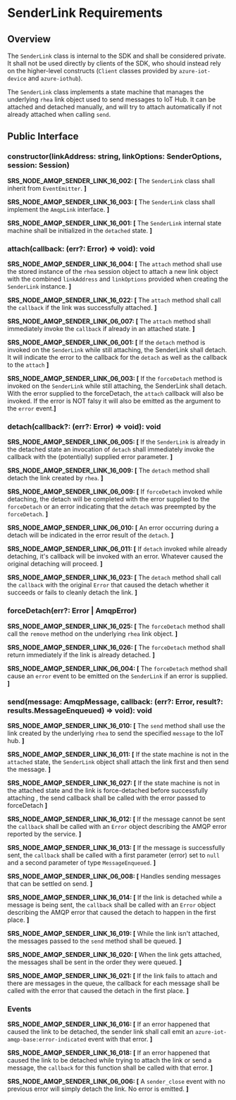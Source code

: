 # SenderLink Requirements

## Overview

The `SenderLink` class is internal to the SDK and shall be considered private. It shall not be used directly by clients of the SDK, who should instead rely on the higher-level constructs (`Client` classes provided by `azure-iot-device` and `azure-iothub`).

The `SenderLink` class implements a state machine that manages the underlying `rhea` link object used to send messages to IoT Hub. It can be attached and detached manually, and will try to attach automatically if not already attached when calling `send`.


## Public Interface

### constructor(linkAddress: string, linkOptions: SenderOptions, session: Session)

**SRS_NODE_AMQP_SENDER_LINK_16_002: [** The `SenderLink` class shall inherit from `EventEmitter`. **]**

**SRS_NODE_AMQP_SENDER_LINK_16_003: [** The `SenderLink` class shall implement the `AmqpLink` interface. **]**

**SRS_NODE_AMQP_SENDER_LINK_16_001: [** The `SenderLink` internal state machine shall be initialized in the `detached` state. **]**
### attach(callback: (err?: Error) => void): void


**SRS_NODE_AMQP_SENDER_LINK_16_004: [** The `attach` method shall use the stored instance of the `rhea` session object to attach a new link object with the combined `linkAddress` and `linkOptions` provided when creating the `SenderLink` instance. **]**

**SRS_NODE_AMQP_SENDER_LINK_16_022: [** The `attach` method shall call the `callback` if the link was successfully attached. **]**

**SRS_NODE_AMQP_SENDER_LINK_06_007: [** The `attach` method shall immediately invoke the `callback` if already in an attached state. **]**

**SRS_NODE_AMQP_SENDER_LINK_06_001: [** If the `detach` method is invoked on the `SenderLink` while still attaching, the SenderLink shall detach.  It will indicate the error to the callback for the `detach` as well as the callback to the `attach` **]**

**SRS_NODE_AMQP_SENDER_LINK_06_003: [** If the `forceDetach` method is invoked on the `SenderLink` while still attaching, the SenderLink shall detach.  With the error supplied to the forceDetach, the `attach` callback will also be invoked.  If the error is NOT falsy it will also be emitted as the argument to the `error` event.**]**

### detach(callback?: (err?: Error) => void): void

**SRS_NODE_AMQP_SENDER_LINK_06_005: [** If the `SenderLink` is already in the detached state an invocation of `detach` shall immediately invoke the callback with the (potentially) supplied error parameter. **]**

**SRS_NODE_AMQP_SENDER_LINK_16_009: [** The `detach` method shall detach the link created by `rhea`. **]**

**SRS_NODE_AMQP_SENDER_LINK_06_009: [** If `forceDetach` invoked while detaching, the detach will be completed with the error supplied to the `forceDetach` or an error indicating that the `detach` was preempted by the `forceDetach`. **]**

**SRS_NODE_AMQP_SENDER_LINK_06_010: [** An error occurring during a detach will be indicated in the error result of the `detach`. **]**

**SRS_NODE_AMQP_SENDER_LINK_06_011: [** If `detach` invoked while already detaching, it's callback will be invoked with an error.  Whatever caused the original detaching will proceed. **]**

**SRS_NODE_AMQP_SENDER_LINK_16_023: [** The `detach` method shall call the `callback` with the original `Error` that caused the detach whether it succeeds or fails to cleanly detach the link. **]**

### forceDetach(err?: Error | AmqpError)

**SRS_NODE_AMQP_SENDER_LINK_16_025: [** The `forceDetach` method shall call the `remove` method on the underlying `rhea` link object. **]**

 **SRS_NODE_AMQP_SENDER_LINK_16_026: [** The `forceDetach` method shall return immediately if the link is already detached.  **]**

 **SRS_NODE_AMQP_SENDER_LINK_06_004: [** The `forceDetach` method shall cause an `error` event to be emitted on the `SenderLink` if an error is supplied. **]**

### send(message: AmqpMessage, callback: (err?: Error, result?: results.MessageEnqueued) => void): void

**SRS_NODE_AMQP_SENDER_LINK_16_010: [** The `send` method shall use the link created by the underlying `rhea` to send the specified `message` to the IoT hub. **]**

**SRS_NODE_AMQP_SENDER_LINK_16_011: [** If the state machine is not in the `attached` state, the `SenderLink` object shall attach the link first and then send the message. **]**

**SRS_NODE_AMQP_SENDER_LINK_16_027: [** If the state machine is not in the attached state and the link is force-detached before successfully attaching , the send callback shall be called with the error passed to forceDetach **]**

**SRS_NODE_AMQP_SENDER_LINK_16_012: [** If the message cannot be sent the `callback` shall be called with an `Error` object describing the AMQP error reported by the service. **]**

**SRS_NODE_AMQP_SENDER_LINK_16_013: [** If the message is successfully sent, the `callback` shall be called with a first parameter (error) set to `null` and a second parameter of type `MessageEnqueued`. **]**

**SRS_NODE_AMQP_SENDER_LINK_06_008: [** Handles sending messages that can be settled on send. **]**

**SRS_NODE_AMQP_SENDER_LINK_16_014: [** If the link is detached while a message is being sent, the `callback` shall be called with an `Error` object describing the AMQP error that caused the detach to happen in the first place. **]**

**SRS_NODE_AMQP_SENDER_LINK_16_019: [** While the link isn't attached, the messages passed to the `send` method shall be queued. **]**

**SRS_NODE_AMQP_SENDER_LINK_16_020: [** When the link gets attached, the messages shall be sent in the order they were queued. **]**

**SRS_NODE_AMQP_SENDER_LINK_16_021: [** If the link fails to attach and there are messages in the queue, the callback for each message shall be called with the error that caused the detach in the first place. **]**

### Events

**SRS_NODE_AMQP_SENDER_LINK_16_016: [** If an error happened that caused the link to be detached, the sender link shall call emit an `azure-iot-amqp-base:error-indicated` event with that error. **]**

**SRS_NODE_AMQP_SENDER_LINK_16_018: [** If an error happened that caused the link to be detached while trying to attach the link or send a message, the `callback` for this function shall be called with that error. **]**

**SRS_NODE_AMQP_SENDER_LINK_06_006: [** A `sender_close` event with no previous error will simply detach the link.  No error is emitted. **]**

